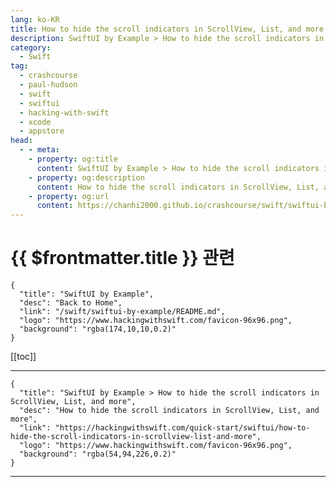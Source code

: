 ```yaml
---
lang: ko-KR
title: How to hide the scroll indicators in ScrollView, List, and more
description: SwiftUI by Example > How to hide the scroll indicators in ScrollView, List, and more
category:
  - Swift
tag: 
  - crashcourse
  - paul-hudson
  - swift
  - swiftui
  - hacking-with-swift
  - xcode
  - appstore
head:
  - - meta:
    - property: og:title
      content: SwiftUI by Example > How to hide the scroll indicators in ScrollView, List, and more
    - property: og:description
      content: How to hide the scroll indicators in ScrollView, List, and more
    - property: og:url
      content: https://chanhi2000.github.io/crashcourse/swift/swiftui-by-example/05-stacks-grids-scrollviews/how-to-hide-the-scroll-indicators-in-scrollview-list-and-more.html
---
```


# {{ $frontmatter.title }} 관련

```component VPCard
{
  "title": "SwiftUI by Example",
  "desc": "Back to Home",
  "link": "/swift/swiftui-by-example/README.md",
  "logo": "https://www.hackingwithswift.com/favicon-96x96.png",
  "background": "rgba(174,10,10,0.2)"
}
```

[[toc]]

---

```component VPCard
{
  "title": "SwiftUI by Example > How to hide the scroll indicators in ScrollView, List, and more",
  "desc": "How to hide the scroll indicators in ScrollView, List, and more",
  "link": "https://hackingwithswift.com/quick-start/swiftui/how-to-hide-the-scroll-indicators-in-scrollview-list-and-more",
  "logo": "https://www.hackingwithswift.com/favicon-96x96.png",
  "background": "rgba(54,94,226,0.2)"
}
```

---

<TagLinks />